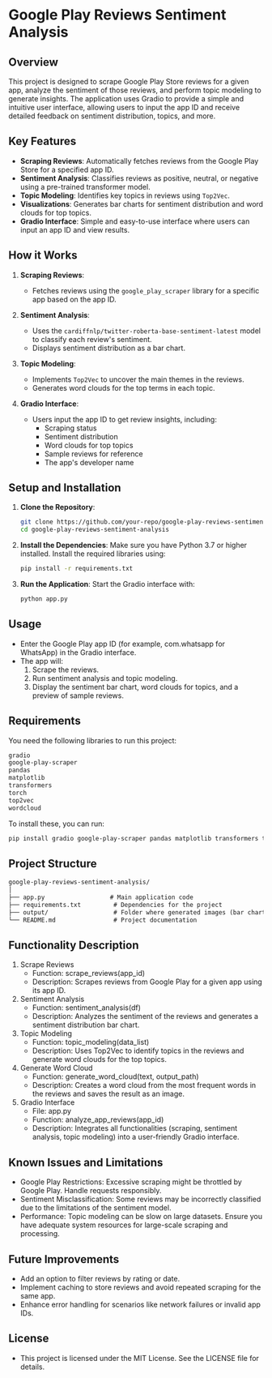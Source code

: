 # Google Play Reviews Sentiment Analysis

## Overview

This project is designed to scrape Google Play Store reviews for a given app, analyze the sentiment of those reviews, and perform topic modeling to generate insights. The application uses Gradio to provide a simple and intuitive user interface, allowing users to input the app ID and receive detailed feedback on sentiment distribution, topics, and more.

## Key Features

- **Scraping Reviews**: Automatically fetches reviews from the Google Play Store for a specified app ID.
- **Sentiment Analysis**: Classifies reviews as positive, neutral, or negative using a pre-trained transformer model.
- **Topic Modeling**: Identifies key topics in reviews using `Top2Vec`.
- **Visualizations**: Generates bar charts for sentiment distribution and word clouds for top topics.
- **Gradio Interface**: Simple and easy-to-use interface where users can input an app ID and view results.

## How it Works

1. **Scraping Reviews**: 
   - Fetches reviews using the `google_play_scraper` library for a specific app based on the app ID.
   
2. **Sentiment Analysis**:
   - Uses the `cardiffnlp/twitter-roberta-base-sentiment-latest` model to classify each review's sentiment.
   - Displays sentiment distribution as a bar chart.

3. **Topic Modeling**:
   - Implements `Top2Vec` to uncover the main themes in the reviews.
   - Generates word clouds for the top terms in each topic.

4. **Gradio Interface**:
   - Users input the app ID to get review insights, including:
     - Scraping status
     - Sentiment distribution
     - Word clouds for top topics
     - Sample reviews for reference
     - The app's developer name

## Setup and Installation

1. **Clone the Repository**:
   ```bash
   git clone https://github.com/your-repo/google-play-reviews-sentiment-analysis.git
   cd google-play-reviews-sentiment-analysis

2. **Install the Dependencies**:
   Make sure you have Python 3.7 or higher installed. Install the required libraries using:
   ```bash
   pip install -r requirements.txt

3. **Run the Application**:
   Start the Gradio interface with:
   ```bash
   python app.py

## Usage
   - Enter the Google Play app ID (for example, com.whatsapp for WhatsApp) in the Gradio interface.
   - The app will:
      1. Scrape the reviews.
      2. Run sentiment analysis and topic modeling.
      3. Display the sentiment bar chart, word clouds for topics, and a preview of sample reviews.

## Requirements
   You need the following libraries to run this project:
   ```txt
   gradio
   google-play-scraper
   pandas
   matplotlib
   transformers
   torch
   top2vec
   wordcloud
   ```

   To install these, you can run:
   ```bash
   pip install gradio google-play-scraper pandas matplotlib transformers torch top2vec wordcloud
   ```

## Project Structure
   ```txt
   google-play-reviews-sentiment-analysis/
   │
   ├── app.py                  # Main application code
   ├── requirements.txt         # Dependencies for the project
   ├── output/                  # Folder where generated images (bar charts, word clouds) are saved
   └── README.md                # Project documentation
   ```
## Functionality Description
   1. Scrape Reviews
      - Function: scrape_reviews(app_id)
      - Description: Scrapes reviews from Google Play for a given app using its app ID.
   2. Sentiment Analysis
      - Function: sentiment_analysis(df)
      - Description: Analyzes the sentiment of the reviews and generates a sentiment distribution bar chart.
   3. Topic Modeling
      - Function: topic_modeling(data_list)
      - Description: Uses Top2Vec to identify topics in the reviews and generate word clouds for the top topics.
   4. Generate Word Cloud
      - Function: generate_word_cloud(text, output_path)
      - Description: Creates a word cloud from the most frequent words in the reviews and saves the result as an image.
   5. Gradio Interface
      - File: app.py
      - Function: analyze_app_reviews(app_id)
      - Description: Integrates all functionalities (scraping, sentiment analysis, topic modeling) into a user-friendly Gradio interface.

## Known Issues and Limitations
   - Google Play Restrictions: Excessive scraping might be throttled by Google Play. Handle requests responsibly.
   - Sentiment Misclassification: Some reviews may be incorrectly classified due to the limitations of the sentiment model.
   - Performance: Topic modeling can be slow on large datasets. Ensure you have adequate system resources for large-scale scraping and processing.

## Future Improvements
   - Add an option to filter reviews by rating or date.
   - Implement caching to store reviews and avoid repeated scraping for the same app.
   - Enhance error handling for scenarios like network failures or invalid app IDs.

## License
   - This project is licensed under the MIT License. See the LICENSE file for details.









